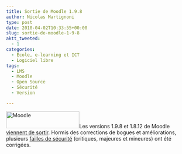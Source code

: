 ```yaml
---
title: Sortie de Moodle 1.9.8
author: Nicolas Martignoni
type: post
date: 2010-04-02T10:33:55+00:00
slug: sortie-de-moodle-1-9-8
aktt_tweeted:
  - 1
categories:
  - École, e-learning et ICT
  - Logiciel libre
tags:
  - LMS
  - Moodle
  - Open Source
  - Sécurité
  - Version

---
```

<img class="alignright size-full  wp-image-458" title="moodle-logo" src="https://blog.martignoni.net/wp-content/uploads/2010/04/moodle-logo.gif" alt="Moodle" width="200" height="46" />Les versions 1.9.8 et 1.8.12 de Moodle [viennent de sortir][1]. Hormis des corrections de bogues et améliorations, plusieurs [failles de sécurité][2] (critiques, majeures et mineures) ont été corrigées.

 [1]: http://moodle.org/mod/forum/discuss.php?d=147248
 [2]: http://moodle.org/security "Sécurité"